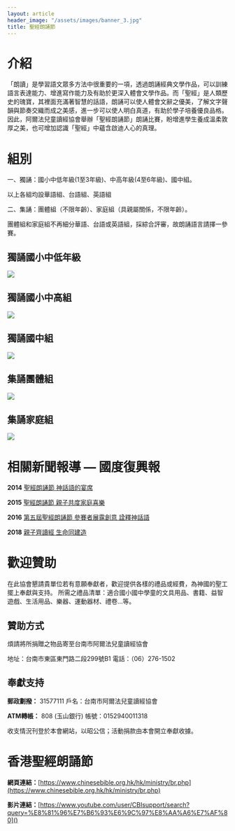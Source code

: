 ```yaml
---
layout: article
header_image: "/assets/images/banner_3.jpg"
title: 聖經朗誦節
---
```


# 介紹

「朗讀」是學習語文眾多方法中很重要的一項，透過朗誦經典文學作品，可以訓練語言表達能力、增進寫作能力及有助於更深入體會文學作品。而「聖經」是人類歷史的瑰寶，其裡面充滿著智慧的話語，朗誦可以使人體會文辭之優美，了解文字聲韻與節奏交織而成之美感，進一步可以使人明白真道，有助於學子培養優良品格。因此，阿爾法兒童讀經協會舉辦「聖經朗誦節」朗誦比賽，盼增進學生養成溫柔敦厚之美，也可增加認識「聖經」中蘊含啟迪人心的真理。

# 組別

一、獨誦：國小中低年級(1至3年級)、中高年級(4至6年級)、國中組。

以上各組均設華語組、台語組、英語組
            
二、集誦：團體組（不限年齡）、家庭組（具親屬關係，不限年齡）。

團體組和家庭組不再細分華語、台語或英語組，採綜合評審，故朗誦語言請擇一參賽。

## 獨誦國小中低年級

![]({{site.baseurl}}/assets/images/中低組.jpg)

## 獨誦國小中高組

![]({{site.baseurl}}/assets/images/中高組.jpg)

## 獨誦國中組

![]({{site.baseurl}}/assets/images/國中組.jpg)

## 集誦團體組

![]({{site.baseurl}}/assets/images/團體組.jpg)

## 集誦家庭組 

![]({{site.baseurl}}/assets/images/家庭組.jpg)

# 相關新聞報導 — 國度復興報

**2014** [聖經朗誦節 神話語的宴席](https://krtnews.tw/chinese-church/local/article/9565.html)

**2015** [聖經朗誦節 親子共度家庭喜樂](https://krtnews.tw/chinese-church/local/article/12457.html)

**2016** [第五屆聖經朗誦節 參賽者展露創意 詮釋神話語](https://krtnews.tw/chinese-church/local/article/14877.html)

**2018** [親子齊讀經 生命同建造](https://krtnews.tw/chinese-church/local/article/19025.html)

# 歡迎贊助

在此協會懇請貴單位若有意願奉獻者，歡迎提供各樣的禮品或經費，為神國的聖工擺上奉獻與支持。
所需之禮品清單：適合國小國中學童的文具用品、書籍、益智遊戲、生活用品、樂器、運動器材、禮卷...等。

## 贊助方式

煩請將所捐贈之物品寄至台南市阿爾法兒童讀經協會

地址：台南市東區東門路二段299號B1   電話：（06）276-1502

## 奉獻支持

**郵政劃撥：** 31577111 戶名：台南市阿爾法兒童讀經協會

**ATM轉帳：** 808 (玉山銀行) 帳號：0152940011318
 	
收支情況刊登於本會網站，以昭公信；活動捐款由本會開立奉獻收據。

# 香港聖經朗誦節

**網頁連結：**[https://www.chinesebible.org.hk/hk/ministry/br.php](https://www.chinesebible.org.hk/hk/ministry/br.php)

**影片連結：**[https://www.youtube.com/user/CBIsupport/search?query=%E8%81%96%E7%B6%93%E6%9C%97%E8%AA%A6%E7%AF%80]()
